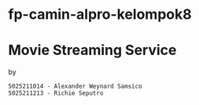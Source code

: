 # fp-camin-alpro-kelompok8
# Movie Streaming Service 
by
```
5025211014 - Alexander Weynard Samsico
5025211213 - Richie Seputro
```
